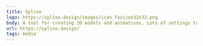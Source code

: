 ```yaml
---
title: Spline
logo: https://spline.design/images/icon_favicon32x32.png
body: A tool for creating 3D models and animations. Lots of settings to play with.
url: https://spline.design/
tags: media
---
```

